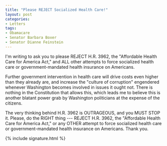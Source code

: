 ```yaml
---
title: "Please REJECT Socialized Health Care!"
layout: post
categories:
- Letters
tags:
- Obamacare
- Senator Barbara Boxer
- Senator Dianne Feinstein
---
```


I'm writing to ask you to please REJECT H.R. 3962, the "Affordable Health Care for America Act," and ALL other attempts to force socialized health care or government-mandated health insurance on Americans.  
  
Further government intervention in health care will drive costs even higher than they already are, and increase the "culture of corruption" engendered whenever Washington becomes involved in issues it ought not. There is nothing in the Constitution that allows this, which leads me to believe this is another blatant power grab by Washington politicians at the expense of the citizens.

The very thinking behind H.R. 3962 is OUTRAGEOUS, and you MUST STOP it. Please, do the RIGHT thing --- REJECT H.R. 3962, the "Affordable Health Care for America Act," or any OTHER attempt to force socialized health care or government-mandated health insurance on Americans. Thank you.

{% include signature.html %}

